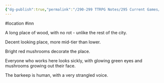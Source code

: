 ```yaml
---
{"dg-publish":true,"permalink":"/290-299 TTRPG Notes/295 Current Games/11 Weeping City/Wiki/Location/Green Foot/"}
---
```



#location #inn 

A long place of wood, with no rot - unlike the rest of the city.

Decent looking place, more mid-tier than lower.

Bright red mushrooms decorate the place.

Everyone who works here looks sickly, with glowing green eyes and mushrooms growing out their face.

The barkeep is human, with a very strangled voice.